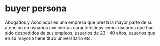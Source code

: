# buyer persona
Abogados y Asociados es una empresa que presta la mayor parte de su atención en usuarios con ciertas caracteristicas como:
usuarios que han sido despedidos de sus empleos, usuarios de 23 - 40 años, usuarios que en su mayoria tiene titulo 
universitario etc.
